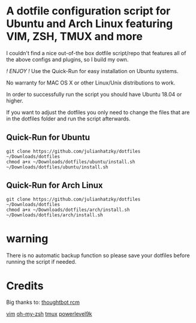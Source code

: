 # A dotfile configuration script for Ubuntu and Arch Linux featuring VIM, ZSH, TMUX and more

I couldn't find a nice out-of-the box dotfile script/repo that features all of the above configs and plugins, so I build my own.

*! ENJOY !* Use the Quick-Run for easy installation on Ubuntu systems.

No warranty for MAC OS X or other Linux/Unix distributions to work.

In order to successfully run the script you should have Ubuntu 18.04 or higher.

If you want to adjust the dotfiles you only need to change the files that are in the dotfiles folder and run the script afterwards.

 	
## Quick-Run for Ubuntu
~~~~
git clone https://github.com/julianhatzky/dotfiles ~/Downloads/dotfiles
chmod a+x ~/Downloads/dotfiles/ubuntu/install.sh
~/Downloads/dotfiles/ubuntu/install.sh
~~~~

## Quick-Run for Arch Linux
~~~~
git clone https://github.com/julianhatzky/dotfiles ~/Downloads/dotfiles
chmod a+x ~/Downloads/dotfiles/arch/install.sh
~/Downloads/dotfiles/arch/install.sh
~~~~



# warning

There is no automatic backup function so please save your dotfiles before running the script if needed.


# Credits

Big thanks to: [thoughtbot rcm](https://github.com/thoughtbot/rcm)

[vim](https://github.com/vim)
[oh-my-zsh](https://github.com/ohmyzsh)
[tmux](https://github.com/tmux/tmux)
[powerlevel9k](https://github.com/Powerlevel9k/powerlevel9k)


